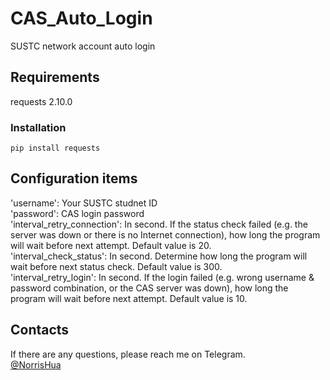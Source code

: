 # CAS_Auto_Login
SUSTC network account auto login
## Requirements
requests 2.10.0
### Installation
    pip install requests
## Configuration items
'username': Your SUSTC studnet ID   
'password': CAS login password  
'interval_retry_connection': In second. If the status check failed (e.g. the server was down or there is no Internet connection), how long the program will wait before next attempt. Default value is 20.  
'interval_check_status':  In second. Determine how long the program will wait before next status check. Default value is 300.  
'interval_retry_login':  In second. If the login failed (e.g. wrong username & password combination, or the CAS server was down), how long the program will wait before next attempt. Default value is 10.  
## Contacts
If there are any questions, please reach me on Telegram.   
[@NorrisHua](telegram.me/NorrisHua)
